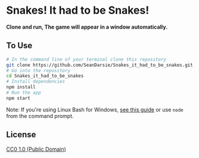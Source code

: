 # Snakes! It had to be Snakes!

**Clone and run, The game will appear in a window automatically.**

## To Use

```bash
# In the command line of your terminal clone this repository
git clone https://github.com/SeanDarsie/Snakes_it_had_to_be_snakes.git
# Go into the repository
cd Snakes_it_had_to_be_snakes
# Install dependencies
npm install
# Run the app
npm start
```

Note: If you're using Linux Bash for Windows, [see this guide](https://www.howtogeek.com/261575/how-to-run-graphical-linux-desktop-applications-from-windows-10s-bash-shell/) or use `node` from the command prompt.

## License

[CC0 1.0 (Public Domain)](LICENSE.md)
